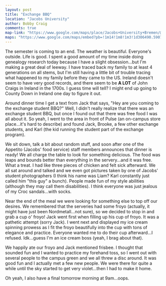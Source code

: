 ```yaml
---
layout: post
title: "Exchange BBQ"
location: "Jacobs University"
author: Bobby Craig
comments: true
map-link: "https://www.google.com/maps/place/Jacobs+University+Bremen/@53.1677201,8.6520767,17z/data=!3m1!4b1!4m5!3m4!1s0x47b12ca1e7c06c65:0x903fa1786c3fd4e9!8m2!3d53.1677169!4d8.6542654"
maps: "https://www.google.com/maps/embed?pb=!1m14!1m8!1m3!1d306490.5907245428!2d8.456109!3d53.1199282!3m2!1i1024!2i768!4f13.1!3m3!1m2!1s0x47b12ca1e7c06c65%3A0x903fa1786c3fd4e9!2sJacobs+University+Bremen!5e0!3m2!1sen!2sus!4v1485542404476"
---
```


<p>The semester is coming to an end. The weather is beautiful. Everyone's outside. Life is good. I spent a good amount of my time inside doing genealogy research today because I have a slight obsession...but I'm making a great deal of leeway. I have traced back my family to at least 4 generations on all stems, but I'm still having a little bit of trouble tracing what happened to my family before they came to the US. Ireland doesn't seem to have very good records, and there seem to be <strong>A LOT</strong> of John Craigs in Ireland in the 1700s. I guess time will tell? I might end up going to County Down in Ireland one day to figure it out.</p>

<p>Around dinner time I get a text from Jack that says, "Hey are you coming to the exchange student BBQ?" Well, I didn't really realize that there was an exchange student BBQ, but once I found out that there was free food I was all about it. So yeah, I went to the area in front of Pulse (an on-campus store place...it's hard to describe) and found Jack, Brooke, a few other exchange students, and Karl (the kid running the student part of the exchange program).</p>

<p>We sit down, talk a bit about random stuff, and soon after one of the Appetito (Jacobs' food service) staff members announces that dinner is ready! We all charge the table to look for something delicious. The food was leaps and bounds better than everything in the servery...and it was free. What a treat. I had like three pieces of chicken and felt sick afterward. We all sat around and talked and we even got pictures taken by one of Jacobs' student photographers (I think his name was Liam? Karl constantly just called him "this guy" a bunch). People made fun of my style abilities (although they may call them disabilities). I think everyone was just jealous of my Croc sandals...with socks.</p>

<p>Near the end of the meal we were looking for something else to top off our desires. We remembered that the serveries had some froyo (actually, it might have just been Nordmetall...not sure), so we decided to stop in and grab a cup o' froyo! Jack went first when filling up his cup of froyo. It was a pathetic attempt (sorry Jack). I went next and displayed my ice cream spinning prowess as I fit the froyo beautifully into the cup with tons of elegance and practice. Everyone wanted me to do their cup afterward...I refused. Idk...guess I'm an ice cream boss (yeah, I brag about that).</p>

<p>We happily ate our froyo and Jack mentioned frisbee. I thought that sounded fun and I wanted to practice my forehand toss, so I went out with several people to the campus green and we all threw a disc around. It was good fun and I actually met a few new people. We were there for quite a while until the sky started to get very violet...then I had to make it home.</p>

<p>Oh yeah, I also have a final tomorrow morning at 9am...oops.</p>
